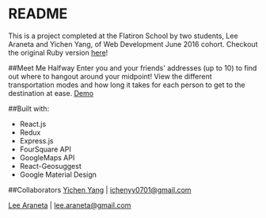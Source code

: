# README

This is a project completed at the Flatiron School by two students, Lee Araneta and Yichen Yang, of Web Development June 2016 cohort.
Checkout the original Ruby version [here](https://github.com/leearaneta/meet-me-halfway)!

##Meet Me Halfway
Enter you and your friends' addresses (up to 10) to find out where to hangout around your midpoint!
View the different transportation modes and how long it takes for each person to get to the destination at ease.
[Demo](https://vimeo.com/185692228) 

##Built with:
* React.js
* Redux
* Express.js
* FourSquare API
* GoogleMaps API
* React-Geosuggest
* Google Material Design


##Collaborators
[Yichen Yang](https://github.com/yicheny001/) | ichenyy0701@gmail.com

[Lee Araneta](https://github.com/leearaneta/) | lee.araneta@gmail.com


